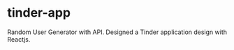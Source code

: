 # tinder-app
Random User Generator with API. Designed a Tinder application design with Reactjs.
<img src=""> <img/>



